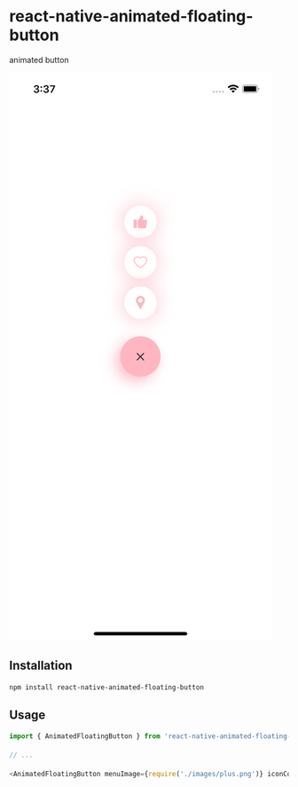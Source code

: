 # react-native-animated-floating-button

animated button

![animated image example](./images/demo.png)
<!-- <img src="./images/demo.png" style="border:5px;" width="200" hight="200" title="hover text"> -->

## Installation

```sh
npm install react-native-animated-floating-button
```

## Usage


```js
import { AnimatedFloatingButton } from 'react-native-animated-floating-button'

// ...

<AnimatedFloatingButton menuImage={require('./images/plus.png')} iconColors={'lightblue'} style={{backgroundColor: 'lightblue'}} image1={require('./images/pin.png')} image2={require('./images/love.png')}  image3={require('./images/like.png')}/>
